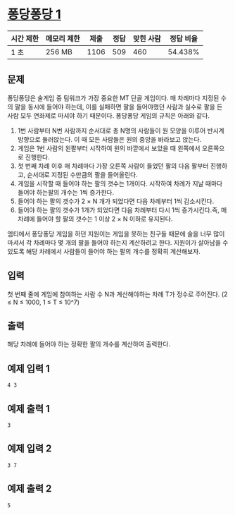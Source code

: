 # [퐁당퐁당 1](https://www.acmicpc.net/problem/17944)

| 시간 제한 | 메모리 제한 | 제출 | 정답 | 맞힌 사람 | 정답 비율 |
| --- | --- | --- | --- | --- | --- |
| 1 초 | 256 MB | 1106 | 509 | 460 | 54.438% |

## 문제

퐁당퐁당은 술게임 중 팀워크가 가장 중요한 MT 단골 게임이다. 매 차례마다 지정된 수의 팔을 동시에 들어야 하는데, 이를 실패하면 팔을 들어야했던 사람과 실수로 팔을 든 사람 모두 연좌제로 마셔야 하기 때문이다. 퐁당퐁당 게임의 규칙은 아래와 같다.

1. 1번 사람부터 N번 사람까지 순서대로 총 N명의 사람들이 원 모양을 이루어 반시계방향으로 둘러앉는다. 이 때 모든 사람들은 원의 중앙을 바라보고 앉는다.
2. 게임은 1번 사람의 왼팔부터 시작하여 원의 바깥에서 보았을 때 왼쪽에서 오른쪽으로 진행한다.
3. 첫 번째 차례 이후 매 차례마다 가장 오른쪽 사람이 들었던 팔의 다음 팔부터 진행하고, 순서대로 지정된 수만큼의 팔을 들어올린다.
4. 게임을 시작할 때 들어야 하는 팔의 갯수는 1개이다. 시작하여 차례가 지날 때마다 들어야 하는팔의 개수는 1씩 증가한다.
5. 들어야 하는 팔의 갯수가 2 × N 개가 되었다면 다음 차례부터 1씩 감소시킨다.
6. 들어야 하는 팔의 갯수가 1개가 되었다면 다음 차례부터 다시 1씩 증가시킨다.즉, 매 차례에 들어야 할 팔의 갯수는 1 이상 2 × N 이하로 유지된다.

엠티에서 퐁당퐁당 게임을 하던 지원이는 게임을 못하는 친구들 때문에 술을 너무 많이 마셔서 각 차례마다 몇 개의 팔을 들어야 하는지 계산하려고 한다. 지원이가 살아남을 수 있도록 해당 차례에서 사람들이 들어야 하는 팔의 개수를 정확히 계산해보자.

## 입력

첫 번째 줄에 게임에 참여하는 사람 수 N과 계산해야하는 차례 T가 정수로 주어진다. (2 ≤ N ≤ 1000, 1 ≤ T ≤ 10^7)

## 출력

해당 차례에 들어야 하는 정확한 팔의 개수를 계산하여 출력한다.

## 예제 입력 1

```
4 3

```

## 예제 출력 1

```
3

```

## 예제 입력 2

```
3 7

```

## 예제 출력 2

```
5
```

